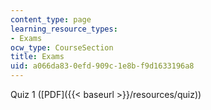 ```yaml
---
content_type: page
learning_resource_types:
- Exams
ocw_type: CourseSection
title: Exams
uid: a066da83-0efd-909c-1e8b-f9d1633196a8
---
```


Quiz 1 ([PDF]({{< baseurl >}}/resources/quiz))